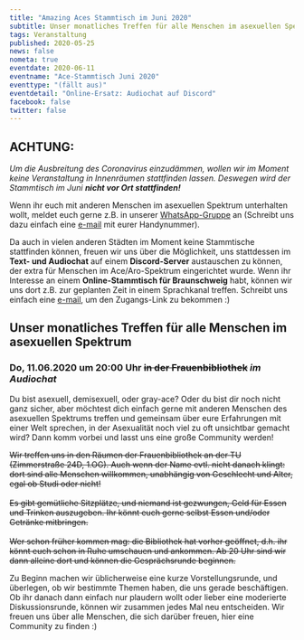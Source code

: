 ```yaml
---
title: "Amazing Aces Stammtisch im Juni 2020"
subtitle: Unser monatliches Treffen für alle Menschen im asexuellen Spektrum
tags: Veranstaltung
published: 2020-05-25
news: false
nometa: true
eventdate: 2020-06-11
eventname: "Ace-Stammtisch Juni 2020"
eventtype: "(fällt aus)"
eventdetail: "Online-Ersatz: Audiochat auf Discord"
facebook: false
twitter: false
---
```


## ACHTUNG:

*Um die Ausbreitung des Coronavirus einzudämmen, wollen wir im Moment keine Veranstaltung in Innenräumen stattfinden lassen. Deswegen wird der Stammtisch im Juni* _**nicht vor Ort stattfinden!**_

Wenn ihr euch mit anderen Menschen im asexuellen Spektrum unterhalten wollt, meldet euch gerne z.B. in unserer [WhatsApp-Gruppe](/whatsapp/) an (Schreibt uns dazu einfach eine [e-mail](/kontakt/) mit eurer Handynummer).

Da auch in vielen anderen Städten im Moment keine Stammtische stattfinden können, freuen wir uns über die Möglichkeit, uns stattdessen im **Text- und Audiochat** auf einem **Discord-Server** austauschen zu können, der extra für Menschen im Ace/Aro-Spektrum eingerichtet wurde. Wenn ihr Interesse an einem **Online-Stammtisch für Braunschweig** habt, können wir uns dort z.B. zur geplanten Zeit in einem Sprachkanal treffen. Schreibt uns einfach eine [e-mail](/kontakt/), um den Zugangs-Link zu bekommen :)

## Unser monatliches Treffen für alle Menschen im asexuellen Spektrum

### Do, 11.06.2020 um 20:00 Uhr <s>in der Frauenbibliothek</s> *im Audiochat*

Du bist asexuell, demisexuell, oder gray-ace?
Oder du bist dir noch nicht ganz sicher, aber möchtest dich einfach gerne mit anderen Menschen des asexuellen Spektrums treffen und gemeinsam über eure Erfahrungen mit einer Welt sprechen, in der Asexualität noch viel zu oft unsichtbar gemacht wird?
Dann komm vorbei und lasst uns eine große Community werden!

<s>Wir treffen uns in den Räumen der Frauenbibliothek an der TU (Zimmerstraße 24D, 1.OG). Auch wenn der Name evtl. nicht danach klingt: dort sind alle Menschen willkommen, unabhängig von Geschlecht und Alter, egal ob Studi oder nicht!<br><br>
Es gibt gemütliche Sitzplätze, und niemand ist gezwungen, Geld für Essen und Trinken auszugeben. Ihr könnt euch gerne selbst Essen und/oder Getränke mitbringen.<br><br>
Wer schon früher kommen mag: die Bibliothek hat vorher geöffnet, d.h. ihr könnt euch schon in Ruhe umschauen und ankommen. Ab 20 Uhr sind wir dann alleine dort und können die Gesprächsrunde beginnen.</s>

Zu Beginn machen wir üblicherweise eine kurze Vorstellungsrunde, und überlegen, ob wir bestimmte Themen haben, die uns gerade beschäftigen.
Ob ihr danach dann einfach nur plaudern wollt oder lieber eine moderierte Diskussionsrunde, können wir zusammen jedes Mal neu entscheiden. Wir freuen uns über alle Menschen, die sich darüber freuen, hier eine Community zu finden :)
